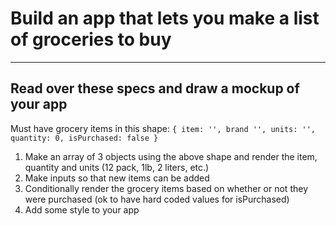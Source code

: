 # Build an app that lets you make a list of groceries to buy
---

## Read over these specs and draw a mockup of your app

Must have grocery items in this shape:
`{
  item: '',
  brand '',
  units: '',
  quantity: 0,
  isPurchased: false
}`
1. Make an array of 3 objects using the above shape and render the item, quantity and units (12 pack, 1lb, 2 liters, etc.)
2. Make inputs so that new items can be added
3. Conditionally render the grocery items based on whether or not they were purchased (ok to have hard coded values for isPurchased)
4. Add some style to your app